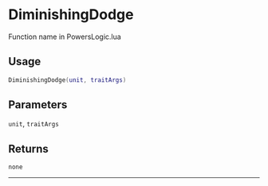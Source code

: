 # DiminishingDodge
Function name in PowersLogic.lua
## Usage
```lua
DiminishingDodge(unit, traitArgs)
```
## Parameters
`unit`, `traitArgs`
## Returns
`none`

---